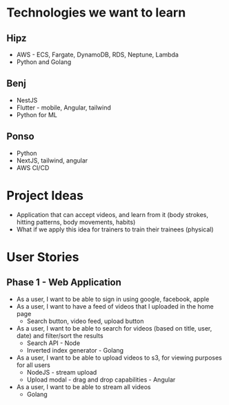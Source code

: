# Technologies we want to learn
## Hipz
* AWS - ECS, Fargate, DynamoDB, RDS, Neptune, Lambda
* Python and Golang
  
## Benj
* NestJS
* Flutter - mobile, Angular, tailwind
* Python for ML

## Ponso
* Python
* NextJS, tailwind, angular
* AWS CI/CD

# Project Ideas
* Application that can accept videos, and learn from it (body strokes, hitting patterns, body movements, habits)
* What if we apply this idea for trainers to train their trainees (physical)

# User Stories
## Phase 1 - Web Application
* As a user, I want to be able to sign in using google, facebook, apple
* As a user, I want to have a feed of videos that I uploaded in the home page
  * Search button, video feed, upload button
* As a user, I want to be able to search for videos (based on title, user, date) and filter/sort the results
  * Search API - Node
  * Inverted index generator - Golang
* As a user, I want to be able to upload videos to s3, for viewing purposes for all users
  * NodeJS - stream upload
  * Upload modal - drag and drop capabilities - Angular
* As a user, I want to be able to stream all videos
  * Golang
